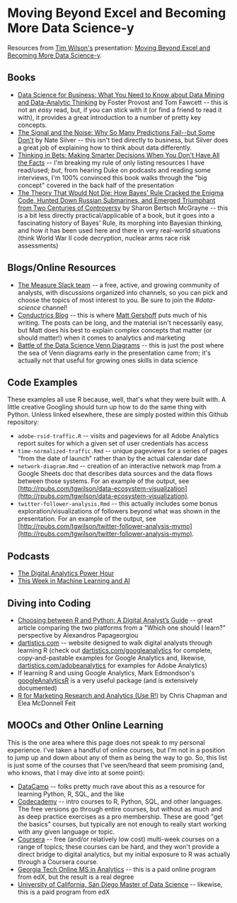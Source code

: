 # Moving Beyond Excel and Becoming More Data Science-y
Resources from [Tim Wilson's](https://www.linkedin.com/in/tgwilson/) presentation: [Moving Beyond Excel and Becoming More Data Science-y](https://docs.google.com/presentation/d/1nDa89s7ElfOz65E1hBwkndz0zDnlZsYgScGzapgZw5E/edit?usp=sharing).

## Books

* [Data Science for Business: What You Need to Know about Data Mining and Data-Analytic Thinking](https://www.amazon.com/Data-Science-Business-Data-Analytic-Thinking/dp/1449361323) by Foster Provost and Tom Fawcett -- this is not an _easy_ read, but, if you can stick with it (or find a friend to read it with), it provides a great introduction to a number of pretty key concepts.
* [The Signal and the Noise: Why So Many Predictions Fail--but Some Don't](https://www.amazon.com/Signal-Noise-Many-Predictions-Fail-but/dp/0143125087) by Nate Silver -- this isn't tied directly to business, but Silver does a great job of explaining how to think about data differently.
* [Thinking in Bets: Making Smarter Decisions When You Don't Have All the Facts](https://www.amazon.com/Thinking-Bets-Making-Smarter-Decisions/dp/0735216355/) -- I'm breaking my rule of only listing resources I have read/used; _but_, from hearing Duke on podcasts and reading some interviews, I'm 100% convinced this book walks through the "big concept" covered in the back half of the presentation
* [The Theory That Would Not Die: How Bayes' Rule Cracked the Enigma Code, Hunted Down Russian Submarines, and Emerged Triumphant from Two Centuries of Controversy](https://www.amazon.com/Theory-That-Would-Not-Die/dp/0300188226) by Sharon Bertsch McGrayne -- this is a bit less directly practical/applicable of a book, but it goes into a fascinating history of Bayes' Rule, its morphing into Bayesian thinking, and how it has been used here and there in very real-world situations (think World War II code decryption, nuclear arms race risk assessments)

## Blogs/Online Resources

* [The Measure Slack team](https://www.measure.chat/) -- a free, active, and growing community of analysts, with discussions organized into channels, so you can pick and choose the topics of most interest to you. Be sure to join the *#data-science* channel!
* [Conductrics Blog](https://conductrics.com/blog/) -- this is where [Matt Gershoff](https://twitter.com/mgershoff) puts much of his writing. The posts can be long, and the material isn't necessarily easy, but Matt does his best to explain complex concepts that matter (or should matter!) when it comes to analytics and marketing
* [Battle of the Data Science Venn Diagrams](https://www.kdnuggets.com/2016/10/battle-data-science-venn-diagrams.html) -- this is just the post where the sea of Venn diagrams early in the presentation came from; it's actually not that useful for growing ones skills in data science

## Code Examples

These examples all use R because, well, that's what they were built with. A little creative Googling should turn up how to do the same thing with Python. Unless linked elsewhere, these are simply posted within this Github repository:

* `adobe-rsid-traffic.R` -- visits and pageviews for all Adobe Analytics report suites for which a given set of user credentials has access
* `time-normalized-traffic.Rmd` -- unique pageviews for a series of pages "from the date of launch" rather than by the actual calendar date
* `network-diagram.Rmd` -- creation of an interactive network map from a Google Sheets doc that describes data sources and the data flows between those systems. For an example of the output, see [http://rpubs.com/tgwilson/data-ecosystem-visualization](http://rpubs.com/tgwilson/data-ecosystem-visualization).
* `twitter-follower-analysis.Rmd` -- this actually includes some bonus exploration/visualizations of followers beyond what was shown in the presentation. For an example of the output, see [http://rpubs.com/tgwilson/twitter-follower-analysis-mymo](http://rpubs.com/tgwilson/twitter-follower-analysis-mymo).

## Podcasts

* [The Digital Analytics Power Hour](https://analyticshour.io)
* [This Week in Machine Learning and AI](https://twimlai.com/)

## Diving into Coding

* [Choosing between R and Python: A Digital Analyst’s Guide](https://medium.com/innovation-machine/choosing-between-r-and-python-a-digital-analysts-guide-b7103f80aa4e) -- great article comparing the two platforms from a "Which one should I learn?" perspective by Alexandros Papageorgiou
* [dartistics.com](http://dartistics.com) -- website designed to walk digital analysts through learning R (check out [dartistics.com/googleanalytics](http://dartistics.com/googleanalytics) for complete, copy-and-pastable examples for Google Analytics and, likewise, [dartistics.com/adobeanalytics](http://dartistics.com/adobeanalytics) for examples for Adobe Analytics)
* If learning R and using Google Analytics, Mark Edmondson's [googleAnalyticsR](http://code.markedmondson.me/googleAnalyticsR/) is a very useful package (and is extensively documented)
* [R for Marketing Research and Analytics (Use R!)](https://www.amazon.com/Marketing-Research-Analytics-Use/dp/3319144359/) by Chris Chapman and Elea McDonnell Feit

## MOOCs and Other Online Learning

This is the one area where this page does not speak to my personal experience. I've taken a handful of online courses, but I'm not in a position to jump up and down about any of them as being the way to go. So, this list is just some of the courses that I've seen/heard that seem promising (and, who knows, that I may dive into at some point):

* [DataCamp](https://www.datacamp.com/) -- folks pretty much rave about this as a resource for learning Python, R, SQL, and the like
* [Codecademy](https://www.codecademy.com/) -- intro courses to R, Python, SQL, and other languages. The free versions go through entire courses, but without as much and as deep practice exercises as a pro membership. These are good "get the basics" courses, but typically are not enough to really start working with any given language or topic.
* [Coursera](https://www.coursera.org/) -- free (and/or relatively low cost) multi-week courses on a range of topics; these courses can be hard, and they won't provide a direct bridge to digital analytics, but my initial exposure to R was actually through a Coursera course.
* [Georgia Tech Online MS in Analytics](https://www.edx.org/masters/online-master-science-analytics-georgia-tech) -- this is a paid online program from edX, but the result is a real degree
* [University of California, San Diego Master of Data Science](https://www.edx.org/masters/online-master-data-science-uc-san-diego) -- likewise, this is a paid program from edX




